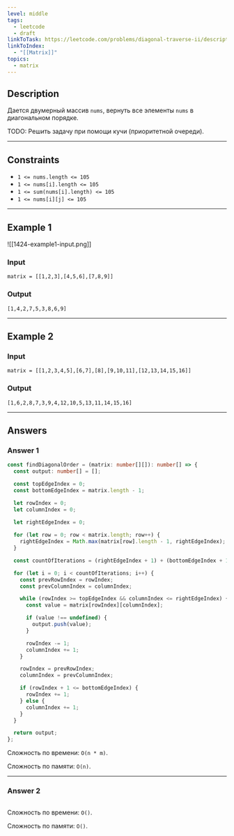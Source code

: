 ```yaml
---
level: middle
tags:
  - leetcode
  - draft
linkToTask: https://leetcode.com/problems/diagonal-traverse-ii/description/
linkToIndex:
  - "[[Matrix]]"
topics:
  - matrix
---
```

## Description

Дается двумерный массив `nums`, вернуть все элементы `nums` в диагональном порядке.

TODO: Решить задачу при помощи кучи (приоритетной очереди).

---
## Constraints

- `1 <= nums.length <= 105`
- `1 <= nums[i].length <= 105`
- `1 <= sum(nums[i].length) <= 105`
- `1 <= nums[i][j] <= 105`

---
## Example 1

![[1424-example1-input.png]]
### Input

```
matrix = [[1,2,3],[4,5,6],[7,8,9]]
```
### Output

```
[1,4,2,7,5,3,8,6,9]
```

---
## Example 2

### Input

```
matrix = [[1,2,3,4,5],[6,7],[8],[9,10,11],[12,13,14,15,16]]
```
### Output

```
[1,6,2,8,7,3,9,4,12,10,5,13,11,14,15,16]
```

---
## Answers

### Answer 1

```typescript
const findDiagonalOrder = (matrix: number[][]): number[] => {
  const output: number[] = [];

  const topEdgeIndex = 0;
  const bottomEdgeIndex = matrix.length - 1;

  let rowIndex = 0;
  let columnIndex = 0;
  
  let rightEdgeIndex = 0;

  for (let row = 0; row < matrix.length; row++) {
    rightEdgeIndex = Math.max(matrix[row].length - 1, rightEdgeIndex);
  }

  const countOfIterations = (rightEdgeIndex + 1) + (bottomEdgeIndex + 1) - 1;

  for (let i = 0; i < countOfIterations; i++) {
    const prevRowIndex = rowIndex;
    const prevColumnIndex = columnIndex;

    while (rowIndex >= topEdgeIndex && columnIndex <= rightEdgeIndex) {
      const value = matrix[rowIndex][columnIndex];

      if (value !== undefined) {
        output.push(value);
      }

      rowIndex -= 1;
      columnIndex += 1;
    }

    rowIndex = prevRowIndex;
    columnIndex = prevColumnIndex;

    if (rowIndex + 1 <= bottomEdgeIndex) {
      rowIndex += 1;
    } else {
      columnIndex += 1;
    }
  }

  return output;
};
```

Сложность по времени: `O(n * m)`.

Сложность по памяти: `O(n)`.

---
### Answer 2

```typescript
```

Сложность по времени: `O()`.

Сложность по памяти: `O()`.

